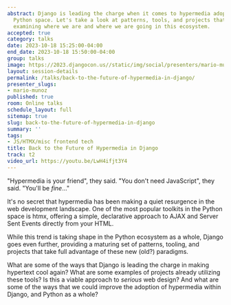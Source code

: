```yaml
---
abstract: Django is leading the charge when it comes to hypermedia adoption in the
  Python space. Let's take a look at patterns, tools, and projects that leverage htmx,
  examining where we are and where we are going in this ecosystem.
accepted: true
category: talks
date: 2023-10-18 15:25:00-04:00
end_date: 2023-10-18 15:50:00-04:00
group: talks
image: https://2023.djangocon.us//static/img/social/presenters/mario-munoz.png
layout: session-details
permalink: /talks/back-to-the-future-of-hypermedia-in-django/
presenter_slugs:
- mario-munoz
published: true
room: Online talks
schedule_layout: full
sitemap: true
slug: back-to-the-future-of-hypermedia-in-django
summary: ''
tags:
- JS/HTMX/misc frontend tech
title: Back to the Future of Hypermedia in Django
track: t2
video_url: https://youtu.be/LwH4ifjt3Y4
---
```


"Hypermedia is your friend", they said. "You don't need JavaScript", they said. "You'll be _fine_..."

It's no secret that hypermedia has been making a quiet resurgence in the web development landscape. One of the most popular toolkits in the Python space is htmx, offering a simple, declarative approach to AJAX and Server Sent Events directly from your HTML.

While this trend is taking shape in the Python ecosystem as a whole, Django goes even further, providing a maturing set of patterns, tooling, and projects that take full advantage of these new (old?) paradigms.

What are some of the ways that Django is leading the charge in making hypertext cool again? What are some examples of projects already utilizing these tools? Is this a viable approach to _serious_ web design? And what are some of the ways that we could improve the adoption of hypermedia within Django, and Python as a whole?
